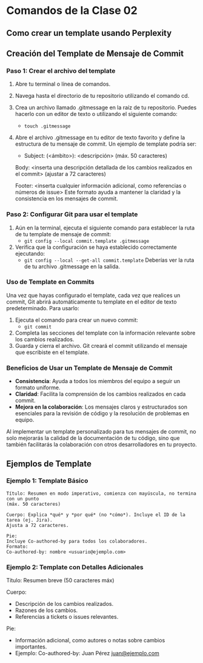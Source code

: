 # Comandos de la Clase 02

## Como crear un template usando Perplexity

## Creación del Template de Mensaje de Commit

### Paso 1: Crear el archivo del template

1. Abre tu terminal o línea de comandos.
2. Navega hasta el directorio de tu repositorio utilizando el comando cd.
3. Crea un archivo llamado .gitmessage en la raíz de tu repositorio. Puedes hacerlo con un editor de texto o utilizando el siguiente comando:
    - `touch .gitmessage`
4. Abre el archivo .gitmessage en tu editor de texto favorito y define la estructura de tu mensaje de commit. Un ejemplo de template podría ser:
    - Subject: <tipo>(<ámbito>): <descripción> (máx. 50 caracteres) 

    Body: 
    <inserta una descripción detallada de los cambios realizados en el commit> (ajustar a 72 caracteres)

    Footer: 
    <inserta cualquier información adicional, como referencias o números de issue>
Este formato ayuda a mantener la claridad y la consistencia en los mensajes de commit.

### Paso 2: Configurar Git para usar el template

1. Aún en la terminal, ejecuta el siguiente comando para establecer la ruta de tu template de mensaje de commit:
    - `git config --local commit.template .gitmessage` 
2. Verifica que la configuración se haya establecido correctamente ejecutando:
    - `git config --local --get-all commit.template`
Deberías ver la ruta de tu archivo .gitmessage en la salida.
    

### Uso de Template en Commits

Una vez que hayas configurado el template, cada vez que realices un commit, Git abrirá automáticamente tu template en el editor de texto predeterminado. Para usarlo:

1. Ejecuta el comando para crear un nuevo commit:   
    - `git commit`
2. Completa las secciones del template con la información relevante sobre los cambios realizados.
3. Guarda y cierra el archivo. Git creará el commit utilizando el mensaje que escribiste en el template.

### Beneficios de Usar un Template de Mensaje de Commit

- **Consistencia**: Ayuda a todos los miembros del equipo a seguir un formato uniforme.
- **Claridad**: Facilita la comprensión de los cambios realizados en cada commit.
- **Mejora en la colaboración**: Los mensajes claros y estructurados son esenciales para la revisión de código y la resolución de problemas en equipo.

Al implementar un template personalizado para tus mensajes de commit, no solo mejorarás la calidad de la documentación de tu código, sino que también facilitarás la colaboración con otros desarrolladores en tu proyecto.

## Ejemplos de Template

### Ejemplo 1: Template Básico

    Título: Resumen en modo imperativo, comienza con mayúscula, no termina con un punto
    (máx. 50 caracteres)

    Cuerpo: Explica *qué* y *por qué* (no *cómo*). Incluye el ID de la tarea (ej. Jira).
    Ajusta a 72 caracteres.
    
    Pie: 
    Incluye Co-authored-by para todos los colaboradores.
    Formato:
    Co-authored-by: nombre <usuario@ejemplo.com>

### Ejemplo 2: Template con Detalles Adicionales

Título: Resumen breve (50 caracteres máx)

Cuerpo:
- Descripción de los cambios realizados.
- Razones de los cambios.
- Referencias a tickets o issues relevantes.

Pie:
- Información adicional, como autores o notas sobre cambios importantes.
- Ejemplo:
Co-authored-by: Juan Pérez <juan@ejemplo.com>